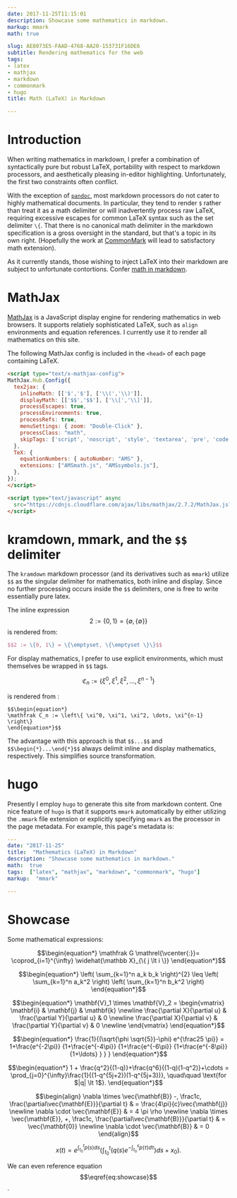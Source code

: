 ```yaml
---
date: 2017-11-25T11:15:01
description: Showcase some mathematics in markdown.
markup: mmark 
math: true

slug: AE8073E5-FAAD-4768-AA20-153731F16DE6
subtitle: Rendering mathematics for the web
tags:
- latex
- mathjax
- markdown
- commonmark
- hugo
title: Math (LaTeX) in Markdown

---
```


# Introduction

When writing mathematics in markdown, I prefer a combination of syntactically
pure but robust LaTeX, portability with respect to markdown processors, and
aesthetically pleasing in-editor highlighting. Unfortunately, the first two
constraints often conflict.

<!--more-->

With the exception of [`pandoc`](https://pandoc.org), most markdown processors
do not cater to highly mathematical documents. In particular, they tend to
render `$` rather than treat it as a math delimiter or will inadvertently
process raw LaTeX, requiring excessive escapes for common LaTeX syntax such as
the set delimiter `\{`.  That there is no canonical math delimiter in the
markdown specification is a gross oversight in the standard, but that's a topic
in its own right. (Hopefully the work at [CommonMark](http://commonmark.org)
will lead to satisfactory math extension).

As it currently stands, those wishing to inject LaTeX into their markdown are
subject to unfortunate contortions. Confer
[math in markdown](https://github.com/cben/mathdown/wiki/math-in-markdown).

# MathJax

[MathJax](https://mathjax.org) is a JavaScript display engine for rendering
mathematics in web browsers. It supports relatiely sophisticated
LaTeX, such as `align` environments and equation references. I currently
use it to render all mathematics on this site.

The following MathJax config is included in the `<head>` of each page
containing LaTeX. 

```html
<script type="text/x-mathjax-config">
MathJax.Hub.Config({
  tex2jax: {
    inlineMath: [['$','$'], ['\\(','\\)']],
    displayMath: [['$$','$$'], ['\\[','\\]']],
    processEscapes: true,
    processEnvironments: true,
    processRefs: true,
    menuSettings: { zoom: "Double-Click" },
    processClass: "math",
    skipTags: ['script', 'noscript', 'style', 'textarea', 'pre', 'code'],
  },
  TeX: {
    equationNumbers: { autoNumber: "AMS" },
    extensions: ["AMSmath.js", "AMSsymbols.js"],
  },
});
</script>

<script type="text/javascript" async
  src="https://cdnjs.cloudflare.com/ajax/libs/mathjax/2.7.2/MathJax.js?config=TeX-AMS_HTML-full">
</script>
```

# kramdown, mmark, and the `$$` delimiter 


The `kramdown` markdown processor (and its derivatives such as `mmark`)
utilize `$$` as the singular delimiter for mathematics, both inline and display.
Since no further processing occurs inside the `$$` delimiters, one is free to
write essentially pure latex. 

The inline expression 
$$2 := \{0, 1\} = \{\emptyset, \{\emptyset \}\}$$ is rendered from:

```latex
$$2 := \{0, 1\} = \{\emptyset, \{\emptyset \}\}$$
```

For display mathematics, I prefer to use explicit environments, which must
themselves be wrapped in `$$` tags.

$$\begin{equation*}
\mathfrak C_n := \left\{ \xi^0, \xi^1, \xi^2, \dots, \xi^{n-1} \right\}
\end{equation*}$$

is rendered from :

```
$$\begin{equation*}
\mathfrak C_n := \left\{ \xi^0, \xi^1, \xi^2, \dots, \xi^{n-1} \right\}
\end{equation*}$$
```

The advantage with this approach is that `$$...$$` and
`$$\begin{*}...\end{*}$$` always delimit inline and display mathematics,
respectively. This simplifies source transformation.


# hugo

Presently I employ `hugo` to generate this site from markdown content. One
nice feature of `hugo` is that it supports `mmark` automatically by
either utilizing the `.mmark` file extension or explicitly specifying `mmark`
as the processor in the page metadata. For example, this page's metadata is:

```yaml
---
date: "2017-11-25"
title:  "Mathematics (LaTeX) in Markdown"
description: "Showcase some mathematics in markdown."
math:  true
tags:  ["latex", "mathjax", "markdown", "commonmark", "hugo"]
markup:  "mmark"

---
```


# Showcase

Some mathematical expressions:

$$\begin{equation*}
\mathfrak G \mathrel{\vcenter{:}}= \coprod_{i=1}^{\infty} \widehat{\mathbb X}_{\{ j \lt i \}}
\end{equation*}$$

$$\begin{equation*}
\left( \sum_{k=1}^n a_k b_k \right)^{2} \leq \left( \sum_{k=1}^n a_k^2 \right) \left( \sum_{k=1}^n b_k^2 \right) 
\end{equation*}$$

$$\begin{equation*}
 \mathbf{V}_1 \times \mathbf{V}_2 = \begin{vmatrix} \mathbf{i} & \mathbf{j} & \mathbf{k} \newline \frac{\partial X}{\partial u} & \frac{\partial Y}{\partial u} & 0 \newline \frac{\partial X}{\partial v} & \frac{\partial Y}{\partial v} & 0 \newline \end{vmatrix}
\end{equation*}$$

$$\begin{equation*}
\frac{1}{(\sqrt{\phi \sqrt{5}}-\phi) e^{\frac25 \pi}} = 1+\frac{e^{-2\pi}} {1+\frac{e^{-4\pi}} {1+\frac{e^{-6\pi}} {1+\frac{e^{-8\pi}} {1+\ldots} } } }
\end{equation*}$$

$$\begin{equation*}
1 + \frac{q^2}{(1-q)}+\frac{q^6}{(1-q)(1-q^2)}+\cdots = \prod_{j=0}^{\infty}\frac{1}{(1-q^{5j+2})(1-q^{5j+3})}, \quad\quad \text{for $|q| \lt 1$}.
\end{equation*}$$

$$\begin{align} 
\nabla \times \vec{\mathbf{B}} -, \frac1c, \frac{\partial\vec{\mathbf{E}}}{\partial t} & = \frac{4\pi}{c}\vec{\mathbf{j}} \newline \nabla \cdot \vec{\mathbf{E}} & = 4 \pi \rho \newline \nabla \times \vec{\mathbf{E}}, +, \frac1c, \frac{\partial\vec{\mathbf{B}}}{\partial t} & = \vec{\mathbf{0}} \newline \nabla \cdot \vec{\mathbf{B}} & = 0
\end{align}$$

$$\begin{equation} \label{eq:showcase}
x(t) = e^{\int_{t_0}^tp(s)ds}\Bigg(\int_{t_0}^t\Big(q(s)e^{-\int_{t_0}^sp(\tau)d\tau}\Big)ds + x_0\Bigg). 
\end{equation}$$

We can even reference equation $$\eqref{eq:showcase}$$.

